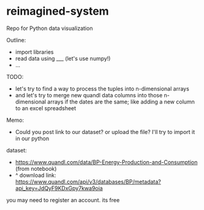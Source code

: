 # reimagined-system
Repo for Python data visualization

Outline:
- import libraries
- read data using ___ (let's use numpy!)
- ...

TODO:
- let's try to find a way to process the tuples into n-dimensional arrays
- and let's try to merge new quandl data columns into those n-dimensional arrays
  if the dates are the same; like adding a new column to an excel spreadsheet
  
Memo:
- Could you post link to our dataset? or upload the file? I'll try to import it in our python

dataset:
- https://www.quandl.com/data/BP-Energy-Production-and-Consumption (from notebook)
- ^ download link: https://www.quandl.com/api/v3/databases/BP/metadata?api_key=JdQyF9KDxGpy7kwa9oia

you may need to register an account. its free
